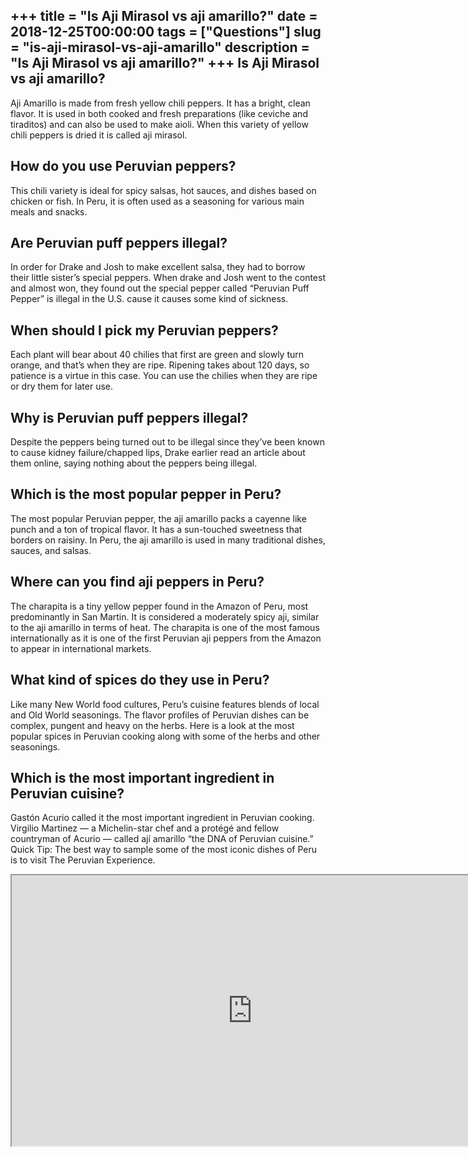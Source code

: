 +++
title = "Is Aji Mirasol vs aji amarillo?"
date = 2018-12-25T00:00:00
tags = ["Questions"]
slug = "is-aji-mirasol-vs-aji-amarillo"
description = "Is Aji Mirasol vs aji amarillo?"
+++
Is Aji Mirasol vs aji amarillo?
-------------------------------

Aji Amarillo is made from fresh yellow chili peppers. It has a bright, clean flavor. It is used in both cooked and fresh preparations (like ceviche and tiraditos) and can also be used to make aioli. When this variety of yellow chili peppers is dried it is called aji mirasol.

How do you use Peruvian peppers?
--------------------------------

This chili variety is ideal for spicy salsas, hot sauces, and dishes based on chicken or fish. In Peru, it is often used as a seasoning for various main meals and snacks.

Are Peruvian puff peppers illegal?
----------------------------------

In order for Drake and Josh to make excellent salsa, they had to borrow their little sister’s special peppers. When drake and Josh went to the contest and almost won, they found out the special pepper called “Peruvian Puff Pepper” is illegal in the U.S. cause it causes some kind of sickness.

When should I pick my Peruvian peppers?
---------------------------------------

Each plant will bear about 40 chilies that first are green and slowly turn orange, and that’s when they are ripe. Ripening takes about 120 days, so patience is a virtue in this case. You can use the chilies when they are ripe or dry them for later use.

Why is Peruvian puff peppers illegal?
-------------------------------------

Despite the peppers being turned out to be illegal since they’ve been known to cause kidney failure/chapped lips, Drake earlier read an article about them online, saying nothing about the peppers being illegal.

Which is the most popular pepper in Peru?
-----------------------------------------

The most popular Peruvian pepper, the aji amarillo packs a cayenne like punch and a ton of tropical flavor. It has a sun-touched sweetness that borders on raisiny. In Peru, the aji amarillo is used in many traditional dishes, sauces, and salsas.

Where can you find aji peppers in Peru?
---------------------------------------

The charapita is a tiny yellow pepper found in the Amazon of Peru, most predominantly in San Martin. It is considered a moderately spicy aji, similar to the aji amarillo in terms of heat. The charapita is one of the most famous internationally as it is one of the first Peruvian aji peppers from the Amazon to appear in international markets.

What kind of spices do they use in Peru?
----------------------------------------

Like many New World food cultures, Peru’s cuisine features blends of local and Old World seasonings. The flavor profiles of Peruvian dishes can be complex, pungent and heavy on the herbs. Here is a look at the most popular spices in Peruvian cooking along with some of the herbs and other seasonings.

Which is the most important ingredient in Peruvian cuisine?
-----------------------------------------------------------

Gastón Acurio called it the most important ingredient in Peruvian cooking. Virgilio Martinez — a Michelin-star chef and a protégé and fellow countryman of Acurio — called ají amarillo “the DNA of Peruvian cuisine.” Quick Tip: The best way to sample some of the most iconic dishes of Peru is to visit The Peruvian Experience.

<iframe allow="accelerometer; autoplay; clipboard-write; encrypted-media; gyroscope; picture-in-picture" allowfullscreen="" class="__youtube_prefs__  epyt-is-override  no-lazyload" data-no-lazy="1" data-origheight="433" data-origwidth="770" data-skipgform_ajax_framebjll="" height="433" id="_ytid_84264" loading="lazy" src="https://www.youtube.com/embed/jfDCOhsE-ew?enablejsapi=1&autoplay=0&cc_load_policy=0&cc_lang_pref=&iv_load_policy=1&loop=0&modestbranding=0&rel=1&fs=1&playsinline=0&autohide=2&theme=dark&color=red&controls=1&" title="YouTube player" width="770"></iframe>